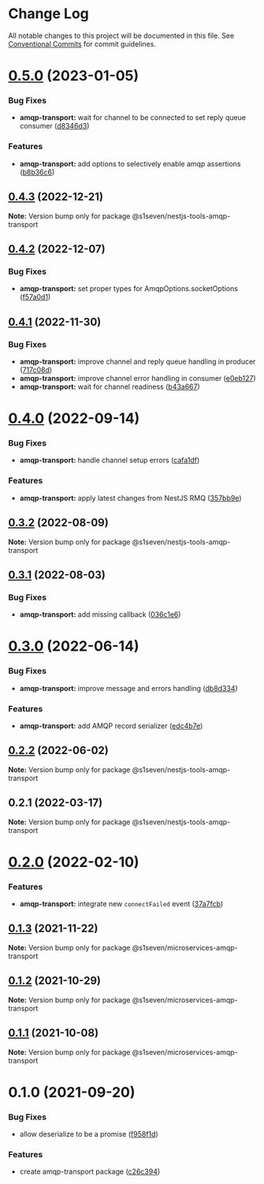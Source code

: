 # Change Log

All notable changes to this project will be documented in this file.
See [Conventional Commits](https://conventionalcommits.org) for commit guidelines.

# [0.5.0](https://github.com/s1seven/nestjs-tools/compare/@s1seven/nestjs-tools-amqp-transport@0.4.3...@s1seven/nestjs-tools-amqp-transport@0.5.0) (2023-01-05)

### Bug Fixes

- **amqp-transport:** wait for channel to be connected to set reply queue consumer ([d8346d3](https://github.com/s1seven/nestjs-tools/commit/d8346d3f7cea197251f49e203c2e90dbad3214c8))

### Features

- **amqp-transport:** add options to selectively enable amqp assertions ([b8b36c6](https://github.com/s1seven/nestjs-tools/commit/b8b36c6a15886e5a736649f2e0211051e2c88f5d))

## [0.4.3](https://github.com/s1seven/nestjs-tools/compare/@s1seven/nestjs-tools-amqp-transport@0.4.2...@s1seven/nestjs-tools-amqp-transport@0.4.3) (2022-12-21)

**Note:** Version bump only for package @s1seven/nestjs-tools-amqp-transport

## [0.4.2](https://github.com/s1seven/nestjs-tools/compare/@s1seven/nestjs-tools-amqp-transport@0.4.1...@s1seven/nestjs-tools-amqp-transport@0.4.2) (2022-12-07)

### Bug Fixes

- **amqp-transport:** set proper types for AmqpOptions.socketOptions ([f57a0d1](https://github.com/s1seven/nestjs-tools/commit/f57a0d152421347d3fa23f6f4b72792cc18a0f2e))

## [0.4.1](https://github.com/s1seven/nestjs-tools/compare/@s1seven/nestjs-tools-amqp-transport@0.4.0...@s1seven/nestjs-tools-amqp-transport@0.4.1) (2022-11-30)

### Bug Fixes

- **amqp-transport:** improve channel and reply queue handling in producer ([717c08d](https://github.com/s1seven/nestjs-tools/commit/717c08d70d99326d6893635de47d9c9d622229ff))
- **amqp-transport:** improve channel error handling in consumer ([e0eb127](https://github.com/s1seven/nestjs-tools/commit/e0eb127d0319c8259d46177860b4ddbf3068ce24))
- **amqp-transport:** wait for channel readiness ([b43a667](https://github.com/s1seven/nestjs-tools/commit/b43a667a853a9ebed75e80549fd2b24d2a9889ab))

# [0.4.0](https://github.com/s1seven/nestjs-tools/compare/@s1seven/nestjs-tools-amqp-transport@0.3.2...@s1seven/nestjs-tools-amqp-transport@0.4.0) (2022-09-14)

### Bug Fixes

- **amqp-transport:** handle channel setup errors ([cafa1df](https://github.com/s1seven/nestjs-tools/commit/cafa1df5492e18b97c9333b8955c9fe06ff8df70))

### Features

- **amqp-transport:** apply latest changes from NestJS RMQ ([357bb9e](https://github.com/s1seven/nestjs-tools/commit/357bb9ee369d3849666e627da01c48a1134e03b0))

## [0.3.2](https://github.com/s1seven/nestjs-tools/compare/@s1seven/nestjs-tools-amqp-transport@0.3.1...@s1seven/nestjs-tools-amqp-transport@0.3.2) (2022-08-09)

**Note:** Version bump only for package @s1seven/nestjs-tools-amqp-transport

## [0.3.1](https://github.com/s1seven/nestjs-tools/compare/@s1seven/nestjs-tools-amqp-transport@0.3.0...@s1seven/nestjs-tools-amqp-transport@0.3.1) (2022-08-03)

### Bug Fixes

- **amqp-transport:** add missing callback ([036c1e6](https://github.com/s1seven/nestjs-tools/commit/036c1e6a50e5abc3602d94d6a907399d4364c10c))

# [0.3.0](https://github.com/s1seven/nestjs-tools/compare/@s1seven/nestjs-tools-amqp-transport@0.2.2...@s1seven/nestjs-tools-amqp-transport@0.3.0) (2022-06-14)

### Bug Fixes

- **amqp-transport:** improve message and errors handling ([db8d334](https://github.com/s1seven/nestjs-tools/commit/db8d33497d6c54f04ab16657bd1f0ab2bbf38ac5))

### Features

- **amqp-transport:** add AMQP record serializer ([edc4b7e](https://github.com/s1seven/nestjs-tools/commit/edc4b7eec751145c989ef4e2321e29f6c8dd45d9))

## [0.2.2](https://github.com/s1seven/nestjs-tools/compare/@s1seven/nestjs-tools-amqp-transport@0.2.1...@s1seven/nestjs-tools-amqp-transport@0.2.2) (2022-06-02)

**Note:** Version bump only for package @s1seven/nestjs-tools-amqp-transport

## 0.2.1 (2022-03-17)

**Note:** Version bump only for package @s1seven/nestjs-tools-amqp-transport

# [0.2.0](https://github.com/s1seven/microservices-common/compare/@s1seven/microservices-amqp-transport@0.1.3...@s1seven/microservices-amqp-transport@0.2.0) (2022-02-10)

### Features

- **amqp-transport:** integrate new `connectFailed` event ([37a7fcb](https://github.com/s1seven/microservices-common/commit/37a7fcba2f31a97aeeffd630aff497d8e9e68ef2))

## [0.1.3](https://github.com/s1seven/microservices-common/compare/@s1seven/microservices-amqp-transport@0.1.2...@s1seven/microservices-amqp-transport@0.1.3) (2021-11-22)

**Note:** Version bump only for package @s1seven/microservices-amqp-transport

## [0.1.2](https://github.com/s1seven/microservices-common/compare/@s1seven/microservices-amqp-transport@0.1.1...@s1seven/microservices-amqp-transport@0.1.2) (2021-10-29)

**Note:** Version bump only for package @s1seven/microservices-amqp-transport

## [0.1.1](https://github.com/s1seven/microservices-common/compare/@s1seven/microservices-amqp-transport@0.1.0...@s1seven/microservices-amqp-transport@0.1.1) (2021-10-08)

**Note:** Version bump only for package @s1seven/microservices-amqp-transport

# 0.1.0 (2021-09-20)

### Bug Fixes

- allow deserialize to be a promise ([f958f1d](https://github.com/s1seven/microservices-common/commit/f958f1db10c2455165017c463af4d50533e09cca))

### Features

- create amqp-transport package ([c26c394](https://github.com/s1seven/microservices-common/commit/c26c394512c599357f45930a8a5c6af3d17ca296))
